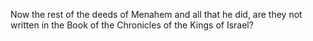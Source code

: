 Now the rest of the deeds of Menahem and all that he did, are they not written in the Book of the Chronicles of the Kings of Israel?
